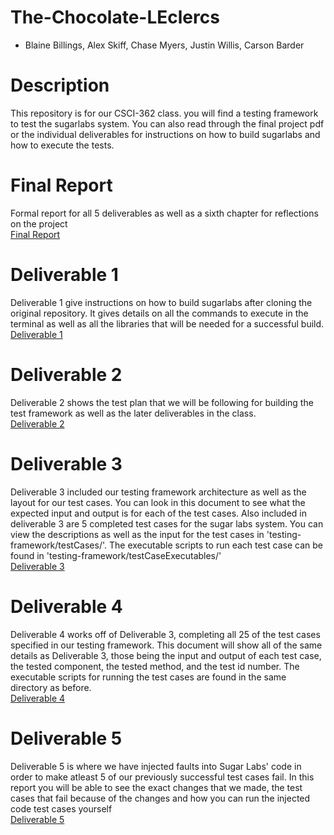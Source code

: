 # The-Chocolate-LEclercs
- Blaine Billings, Alex Skiff, Chase Myers, Justin Willis, Carson Barder

# Description
This repository is for our CSCI-362 class. you will find a testing framework to test the sugarlabs system.
 You can also read through the final project pdf or the individual deliverables for instructions on how to 
 build sugarlabs and how to execute the tests.

# Final Report
Formal report for all 5 deliverables as well as a sixth chapter for reflections on the project<br>
[Final Report](https://github.com/csci-362-fall-2018-01/The-Chocolate-LEclairs/blob/master/The-Cholocate-LEclercs_FinalProject.pdf)

# Deliverable 1
Deliverable 1 give instructions on how to build sugarlabs after cloning the original repository. It gives details on all the commands
to execute in the terminal as well as all the libraries that will be needed for a successful build. <br>
[Deliverable 1](https://github.com/csci-362-fall-2018-01/The-Chocolate-LEclairs/blob/master/The-Cholocate-LEclercs_Deliverable1.pdf)

# Deliverable 2
Deliverable 2 shows the test plan that we will be following for building the test framework as well as the later deliverables in the class. <br>
[Deliverable 2](https://github.com/csci-362-fall-2018-01/The-Chocolate-LEclairs/blob/master/The-Cholocate-LEclercs_Deliverable2.pdf)

# Deliverable 3
Deliverable 3 included our testing framework architecture as well as the layout for our test cases. You can look in this document to 
see what the expected input and output is for each of the test cases. Also included in deliverable 3 are 5 completed test cases for
the sugar labs system. You can view the descriptions as well as the input for the test cases in 'testing-framework/testCases/'.
The executable scripts to run each test case can be found in 'testing-framework/testCaseExecutables/'<br>
[Deliverable 3](https://github.com/csci-362-fall-2018-01/The-Chocolate-LEclairs/blob/master/The-Cholocate-LEclercs_Deliverable3.pdf)

# Deliverable 4
Deliverable 4 works off of Deliverable 3, completing all 25 of the test cases specified in our testing framework. This document will show all of the same details as Deliverable 3, those being the input and output of each test case, the tested component, the tested method, and the test id number. The executable scripts for running the test cases are found in the same directory as before. <br>
[Deliverable 4](https://github.com/csci-362-fall-2018-01/The-Chocolate-LEclairs/blob/master/The-Chocolate-LEclercs_Deliverable4.pdf)

# Deliverable 5
Deliverable 5 is where we have injected faults into Sugar Labs' code in order to make atleast 5 of our previously successful test cases fail. In this report you will be able to see the exact changes that we made, the test cases that fail because of the changes and how you can run the injected code test cases yourself <br>
[Deliverable 5](https://github.com/csci-362-fall-2018-01/The-Chocolate-LEclairs/blob/master/The-Chocolate-LEclercs_Deliverable5.pdf)
